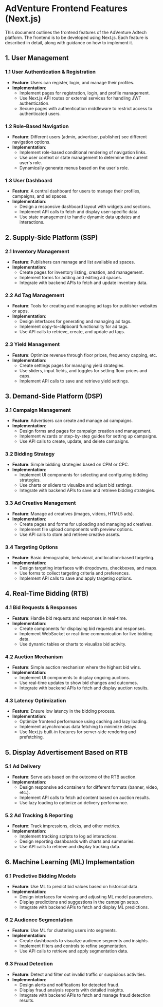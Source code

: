 
# AdVenture Frontend Features (Next.js)

This document outlines the frontend features of the AdVenture Adtech platform. The frontend is to be developed using Next.js. Each feature is described in detail, along with guidance on how to implement it.

## 1. User Management

### 1.1 User Authentication & Registration
- **Feature**: Users can register, login, and manage their profiles.
- **Implementation**:
  - Implement pages for registration, login, and profile management.
  - Use Next.js API routes or external services for handling JWT authentication.
  - Secure pages with authentication middleware to restrict access to authenticated users.

### 1.2 Role-Based Navigation
- **Feature**: Different users (admin, advertiser, publisher) see different navigation options.
- **Implementation**:
  - Implement role-based conditional rendering of navigation links.
  - Use user context or state management to determine the current user's role.
  - Dynamically generate menus based on the user's role.

### 1.3 User Dashboard
- **Feature**: A central dashboard for users to manage their profiles, campaigns, and ad spaces.
- **Implementation**:
  - Design a responsive dashboard layout with widgets and sections.
  - Implement API calls to fetch and display user-specific data.
  - Use state management to handle dynamic data updates and interactions.

## 2. Supply-Side Platform (SSP)

### 2.1 Inventory Management
- **Feature**: Publishers can manage and list available ad spaces.
- **Implementation**:
  - Create pages for inventory listing, creation, and management.
  - Implement forms for adding and editing ad spaces.
  - Integrate with backend APIs to fetch and update inventory data.

### 2.2 Ad Tag Management
- **Feature**: Tools for creating and managing ad tags for publisher websites or apps.
- **Implementation**:
  - Design interfaces for generating and managing ad tags.
  - Implement copy-to-clipboard functionality for ad tags.
  - Use API calls to retrieve, create, and update ad tags.

### 2.3 Yield Management
- **Feature**: Optimize revenue through floor prices, frequency capping, etc.
- **Implementation**:
  - Create settings pages for managing yield strategies.
  - Use sliders, input fields, and toggles for setting floor prices and caps.
  - Implement API calls to save and retrieve yield settings.

## 3. Demand-Side Platform (DSP)

### 3.1 Campaign Management
- **Feature**: Advertisers can create and manage ad campaigns.
- **Implementation**:
  - Design forms and pages for campaign creation and management.
  - Implement wizards or step-by-step guides for setting up campaigns.
  - Use API calls to create, update, and delete campaigns.

### 3.2 Bidding Strategy
- **Feature**: Simple bidding strategies based on CPM or CPC.
- **Implementation**:
  - Implement UI components for selecting and configuring bidding strategies.
  - Use charts or sliders to visualize and adjust bid settings.
  - Integrate with backend APIs to save and retrieve bidding strategies.

### 3.3 Ad Creative Management
- **Feature**: Manage ad creatives (images, videos, HTML5 ads).
- **Implementation**:
  - Create pages and forms for uploading and managing ad creatives.
  - Implement file upload components with preview options.
  - Use API calls to store and retrieve creative assets.

### 3.4 Targeting Options
- **Feature**: Basic demographic, behavioral, and location-based targeting.
- **Implementation**:
  - Design targeting interfaces with dropdowns, checkboxes, and maps.
  - Use forms to collect targeting criteria and preferences.
  - Implement API calls to save and apply targeting options.

## 4. Real-Time Bidding (RTB)

### 4.1 Bid Requests & Responses
- **Feature**: Handle bid requests and responses in real-time.
- **Implementation**:
  - Create components for displaying bid requests and responses.
  - Implement WebSocket or real-time communication for live bidding data.
  - Use dynamic tables or charts to visualize bid activity.

### 4.2 Auction Mechanism
- **Feature**: Simple auction mechanism where the highest bid wins.
- **Implementation**:
  - Implement UI components to display ongoing auctions.
  - Use real-time updates to show bid changes and outcomes.
  - Integrate with backend APIs to fetch and display auction results.

### 4.3 Latency Optimization
- **Feature**: Ensure low latency in the bidding process.
- **Implementation**:
  - Optimize frontend performance using caching and lazy loading.
  - Implement asynchronous data fetching to minimize delays.
  - Use Next.js built-in features for server-side rendering and prefetching.

## 5. Display Advertisement Based on RTB

### 5.1 Ad Delivery
- **Feature**: Serve ads based on the outcome of the RTB auction.
- **Implementation**:
  - Design responsive ad containers for different formats (banner, video, etc.).
  - Implement API calls to fetch ad content based on auction results.
  - Use lazy loading to optimize ad delivery performance.

### 5.2 Ad Tracking & Reporting
- **Feature**: Track impressions, clicks, and other metrics.
- **Implementation**:
  - Implement tracking scripts to log ad interactions.
  - Design reporting dashboards with charts and summaries.
  - Use API calls to retrieve and display tracking data.

## 6. Machine Learning (ML) Implementation

### 6.1 Predictive Bidding Models
- **Feature**: Use ML to predict bid values based on historical data.
- **Implementation**:
  - Design interfaces for viewing and adjusting ML model parameters.
  - Display predictions and suggestions in the campaign setup.
  - Integrate with backend APIs to fetch and display ML predictions.

### 6.2 Audience Segmentation
- **Feature**: Use ML for clustering users into segments.
- **Implementation**:
  - Create dashboards to visualize audience segments and insights.
  - Implement filters and controls to refine segmentation.
  - Use API calls to retrieve and apply segmentation data.

### 6.3 Fraud Detection
- **Feature**: Detect and filter out invalid traffic or suspicious activities.
- **Implementation**:
  - Design alerts and notifications for detected fraud.
  - Display fraud analysis reports with detailed insights.
  - Integrate with backend APIs to fetch and manage fraud detection results.
